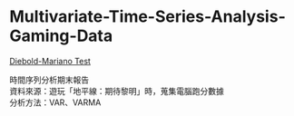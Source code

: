 # Multivariate-Time-Series-Analysis-Gaming-Data
[Diebold-Mariano Test](https://github.com/johntwk/Diebold-Mariano-Test)

時間序列分析期末報告  
資料來源：遊玩「地平線：期待黎明」時，蒐集電腦跑分數據  
分析方法：VAR、VARMA
